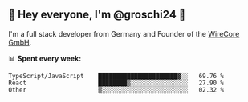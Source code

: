 ## 👋 Hey everyone, I'm @groschi24 👋

I'm a full stack developer from Germany and Founder of the [WireCore GmbH](https://github.com/WireCore).


📊 **Spent every week:**
<!--START_SECTION:waka-->

```text
TypeScript/JavaScript    ██████████████████████▓░░   69.76 %
React                    ████████▒░░░░░░░░░░░░░░░░   27.90 %
Other                    ▒░░░░░░░░░░░░░░░░░░░░░░░░   02.32 %
```

<!--END_SECTION:waka-->
